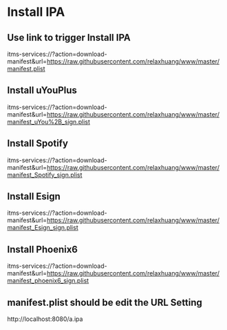 # Install IPA
## Use link to trigger Install IPA
itms-services://?action=download-manifest&url=https://raw.githubusercontent.com/relaxhuang/www/master/manifest.plist

## Install uYouPlus
itms-services://?action=download-manifest&url=https://raw.githubusercontent.com/relaxhuang/www/master/manifest_uYou%2B_sign.plist

## Install Spotify
itms-services://?action=download-manifest&url=https://raw.githubusercontent.com/relaxhuang/www/master/manifest_Spotify_sign.plist

## Install Esign
itms-services://?action=download-manifest&url=https://raw.githubusercontent.com/relaxhuang/www/master/manifest_Esign_sign.plist

## Install Phoenix6
itms-services://?action=download-manifest&url=https://raw.githubusercontent.com/relaxhuang/www/master/manifest_phoenix6_sign.plist

## manifest.plist should be edit the URL Setting
http://localhost:8080/a.ipa
